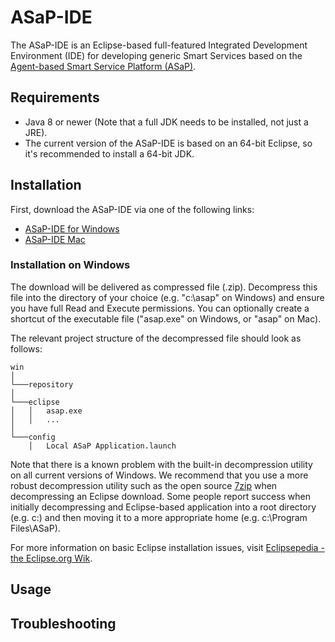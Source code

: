 
# ASaP-IDE

The ASaP-IDE is an Eclipse-based full-featured Integrated Development Environment (IDE) for developing generic Smart Services based on the [Agent-based Smart Service Platform (ASaP)](https://publikationen.sulb.uni-saarland.de/handle/20.500.11880/25477). 

## Requirements
 * Java 8 or newer (Note that a full JDK needs to be installed, not just a JRE).
 * The current version of the ASaP-IDE is based on an 64-bit Eclipse, so it's recommended to install a 64-bit JDK.

## Installation

First, download the ASaP-IDE via one of the following links: 

 * [ASaP-IDE for Windows](https://github.com/pioneo/product-asap/releases/download/v1.0.2/win.zip)
 * [ASaP-IDE Mac](https://github.com/pioneo/product-asap/releases/download/v1.0.2/asap.dmg)
 
### Installation on Windows

The download will be delivered as compressed file (.zip). Decompress this file into the directory of your choice (e.g. "c:\asap" on Windows) and ensure you have full Read and Execute permissions. You can optionally create a shortcut of the executable file ("asap.exe" on Windows, or "asap" on Mac).

The relevant project structure of the decompressed file should look as follows: 

```
win
│
└───repository
│   
└───eclipse
│   │   asap.exe
│   │   ...
│
└───config
    │   Local ASaP Application.launch
```

Note that there is a known problem with the built-in decompression utility on all current versions of Windows. We recommend that you use a more robust decompression utility such as the open source [7zip](https://www.7-zip.org) when decompressing an Eclipse download. Some people report success when initially decompressing and Eclipse-based application into a root directory (e.g. c:\) and then moving it to a more appropriate home (e.g. c:\Program Files\ASaP). 

For more information on basic Eclipse installation issues, visit [Eclipsepedia - the Eclipse.org Wik](https://wiki.eclipse.org/Eclipse/Installation). 

## Usage



## Troubleshooting


